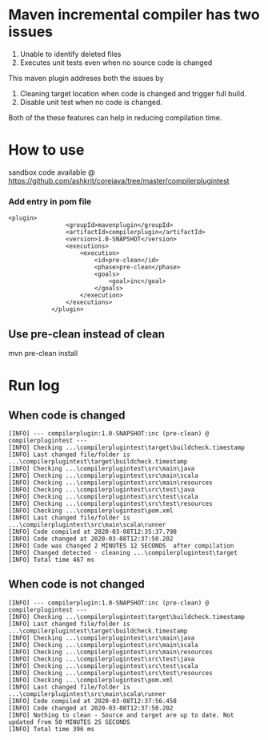 # Maven incremental compiler has two issues

1. Unable to identify deleted files
2. Executes unit tests even when no source code is changed

This maven plugin addreses both the issues by
 1. Cleaning target location when code is changed and trigger full build.
 2. Disable unit test when no code is changed.

Both of the these features can help in reducing compilation time.


# How to use

sandbox code available @ https://github.com/ashkrit/corejava/tree/master/compilerplugintest

### Add entry in pom file
```
<plugin>
                <groupId>mavenplugin</groupId>
                <artifactId>compilerplugin</artifactId>
                <version>1.0-SNAPSHOT</version>
                <executions>
                    <execution>
                        <id>pre-clean</id>
                        <phase>pre-clean</phase>
                        <goals>
                            <goal>inc</goal>
                        </goals>
                    </execution>
                </executions>
            </plugin>
```

## Use pre-clean instead of clean
mvn pre-clean install

# Run log

## When code is changed
```
[INFO] --- compilerplugin:1.0-SNAPSHOT:inc (pre-clean) @ compilerplugintest ---
[INFO] Checking ...\compilerplugintest\target\buildcheck.timestamp
[INFO] Last changed file/folder is ...\compilerplugintest\target\buildcheck.timestamp
[INFO] Checking ...\compilerplugintest\src\main\java
[INFO] Checking ...\compilerplugintest\src\main\scala
[INFO] Checking ...\compilerplugintest\src\main\resources
[INFO] Checking ...\compilerplugintest\src\test\java
[INFO] Checking ...\compilerplugintest\src\test\scala
[INFO] Checking ...\compilerplugintest\src\test\resources
[INFO] Checking ...\compilerplugintest\pom.xml
[INFO] Last changed file/folder is ...\compilerplugintest\src\main\scala\runner
[INFO] Code compiled at 2020-03-08T12:35:37.790
[INFO] Code changed at 2020-03-08T12:37:50.202
[INFO] Code was changed 2 MINUTES 12 SECONDS  after compilation
[INFO] Changed detected - cleaning ...\compilerplugintest\target
[INFO] Total time 467 ms
```

## When code is not changed
```
[INFO] --- compilerplugin:1.0-SNAPSHOT:inc (pre-clean) @ compilerplugintest ---
[INFO] Checking ...\compilerplugintest\target\buildcheck.timestamp
[INFO] Last changed file/folder is ...\compilerplugintest\target\buildcheck.timestamp
[INFO] Checking ...\compilerplugintest\src\main\java
[INFO] Checking ...\compilerplugintest\src\main\scala
[INFO] Checking ...\compilerplugintest\src\main\resources
[INFO] Checking ...\compilerplugintest\src\test\java
[INFO] Checking ...\compilerplugintest\src\test\scala
[INFO] Checking ...\compilerplugintest\src\test\resources
[INFO] Checking ...\compilerplugintest\pom.xml
[INFO] Last changed file/folder is ...\compilerplugintest\src\main\scala\runner
[INFO] Code compiled at 2020-03-08T12:37:56.458
[INFO] Code changed at 2020-03-08T12:37:50.202
[INFO] Nothing to clean - Source and target are up to date. Not updated from 50 MINUTES 25 SECONDS
[INFO] Total time 396 ms
```